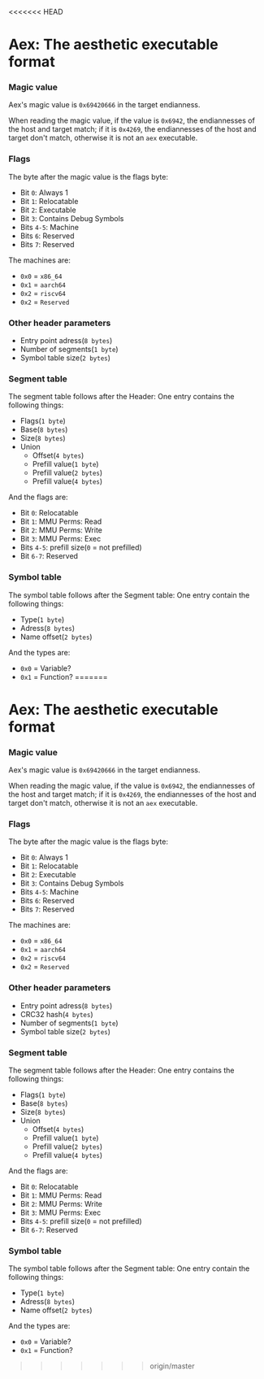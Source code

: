 <<<<<<< HEAD

# Aex: The aesthetic executable format

### Magic value
Aex's magic value is `0x69420666` in the target endianness.

When reading the magic value, if the value is `0x6942`, the endiannesses of the host and target match; if it is `0x4269`, the endiannesses of the host and target don't match, otherwise it is not an `aex` executable.
### Flags
The byte after the magic value is the flags byte:
* Bit `0`: Always 1
* Bit `1`: Relocatable
* Bit `2`: Executable
* Bit `3`: Contains Debug Symbols
* Bits `4-5`: Machine
* Bits `6`: Reserved
* Bits `7`: Reserved

The machines are:
* `0x0` = `x86_64`
* `0x1` = `aarch64`
* `0x2` = `riscv64`
* `0x2` = `Reserved`
### Other header parameters
* Entry point adress(`8 bytes`)
* Number of segments(`1 byte`)
* Symbol table size(`2 bytes`)
<!-- TODO: Relocatons --->
### Segment table
The segment table follows after the Header:
One entry contains the following things:
* Flags(`1 byte`)
* Base(`8 bytes`)
* Size(`8 bytes`)
* Union
  * Offset(`4 bytes`)
  * Prefill value(`1 byte`)
  * Prefill value(`2 bytes`)
  * Prefill value(`4 bytes`)

And the flags are:
* Bit `0`: Relocatable
* Bit `1`: MMU Perms: Read
* Bit `2`: MMU Perms: Write
* Bit `3`: MMU Perms: Exec
* Bits `4-5`: prefill size(`0` = not prefilled)
* Bit `6-7`: Reserved
### Symbol table
The symbol table follows after the Segment table:
One entry contain the following things:
* Type(`1 byte`)
* Adress(`8 bytes`)
* Name offset(`2 bytes`)

And the types are:
* `0x0` = Variable?
* `0x1` = Function?
=======

# Aex: The aesthetic executable format

### Magic value
Aex's magic value is `0x69420666` in the target endianness.

When reading the magic value, if the value is `0x6942`, the endiannesses of the host and target match; if it is `0x4269`, the endiannesses of the host and target don't match, otherwise it is not an `aex` executable.
### Flags
The byte after the magic value is the flags byte:
* Bit `0`: Always 1
* Bit `1`: Relocatable
* Bit `2`: Executable
* Bit `3`: Contains Debug Symbols
* Bits `4-5`: Machine
* Bits `6`: Reserved
* Bits `7`: Reserved

The machines are:
* `0x0` = `x86_64`
* `0x1` = `aarch64`
* `0x2` = `riscv64`
* `0x2` = `Reserved`
### Other header parameters
* Entry point adress(`8 bytes`)
* CRC32 hash(`4 bytes`)
* Number of segments(`1 byte`)
* Symbol table size(`2 bytes`)
<!-- TODO: Relocatons, Imports and Exports --->
### Segment table
The segment table follows after the Header:
One entry contains the following things:
* Flags(`1 byte`)
* Base(`8 bytes`)
* Size(`8 bytes`)
* Union
  * Offset(`4 bytes`)
  * Prefill value(`1 byte`)
  * Prefill value(`2 bytes`)
  * Prefill value(`4 bytes`)

And the flags are:
* Bit `0`: Relocatable
* Bit `1`: MMU Perms: Read
* Bit `2`: MMU Perms: Write
* Bit `3`: MMU Perms: Exec
* Bits `4-5`: prefill size(`0` = not prefilled)
* Bit `6-7`: Reserved
### Symbol table
The symbol table follows after the Segment table:
One entry contain the following things:
* Type(`1 byte`)
* Adress(`8 bytes`)
* Name offset(`2 bytes`)

And the types are:
* `0x0` = Variable?
* `0x1` = Function?
>>>>>>> origin/master
